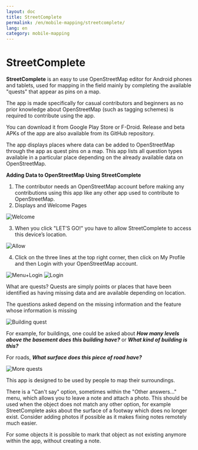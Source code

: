 ```yaml
---
layout: doc
title: StreetComplete
permalink: /en/mobile-mapping/streetcomplete/
lang: en
category: mobile-mapping
---
```


StreetComplete
==============


**StreetComplete** is an easy to use OpenStreetMap editor for Android phones and tablets, used for mapping in the field mainly by completing the available "quests" that appear as pins on a map.

The app is made specifically for casual contributors and beginners as no prior knowledge about OpenStreetMap (such as tagging schemes) is required to contribute using the app.

You can download it from Google Play Store or F-Droid. Release and beta APKs of the app are also available from its GitHub repository.

The app displays places where data can be added to OpenStreetMap through the app as quest pins on a map. This app lists all question types available in a particular place depending on the already available data on OpenStreetMap.

**Adding Data to OpenStreetMap Using StreetComplete**

1.  The contributor needs an OpenStreetMap account before making any contributions using this app like any other app used to contribute to OpenStreetMap.
2.  Displays and Welcome Pages

![Welcome][]

3.  When you click "LET’S GO!" you have to allow StreetComplete to access this device’s location.

![Allow][]

4.  Click on the three lines at the top right corner, then click on My Profile and then Login with your OpenStreetMap account.

![Menu+Login][]
![Login][]

What are quests? Quests are simply points or places that have been identified as having missing data and are available depending on location.

The questions asked depend on the missing information and the feature whose information is missing 

![Building quest][]

For example, for buildings, one could be asked about ***How many levels above the basement does this building have?*** or ***What kind of building is this?***

For roads, ***What surface does this piece of road have?***

![More quests][]

This app is designed to be used by people to map their surroundings.

There is a "Can't say" option, sometimes within the "Other answers..." menu, which allows you to leave a note and attach a photo. This should be used when the object does not match any other option, for example StreetComplete asks about the surface of a footway which does no longer exist. Consider adding photos if possible as it makes fixing notes remotely much easier.

For some objects it is possible to mark that object as not existing anymore within the app, without creating a note.

[Welcome]:          /images/mobile-mapping/streetcomplete-welcome.png
[Allow]:            /images/mobile-mapping/streetcomplete-allow.png
[Menu+Login]:       /images/mobile-mapping/streetcomplete-menu_login.png
[Login]:            /images/mobile-mapping/streetcomplete-login.png
[Building quest]:   /images/mobile-mapping/streetcomplete-building-quest.png
[More quests]:      /images/mobile-mapping/streetcomplete-more-quests.png
